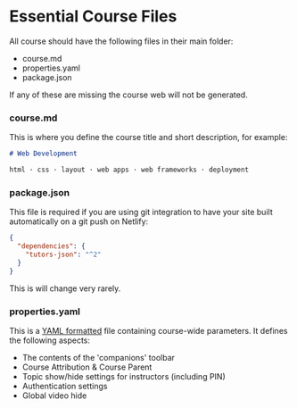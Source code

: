 # Essential Course Files

All course should have the following files in their main folder:

- course.md
- properties.yaml
- package.json

If any of these are missing the course web will not be generated.

### course.md

This is where you define the course title and short description, for example:

~~~md
# Web Development

html · css · layout · web apps · web frameworks · deployment
~~~

### package.json

This file is required if you are using git integration to have your site built automatically on a git push on Netlify:

~~~json
{
  "dependencies": {
    "tutors-json": "^2"
  }
}
~~~

This is will change very rarely.

### properties.yaml

This is a [YAML formatted](https://circleci.com/blog/what-is-yaml-a-beginner-s-guide/) file containing course-wide parameters. It defines the following aspects:

- The contents of the 'companions' toolbar
- Course Attribution & Course Parent
- Topic show/hide settings for instructors (including PIN)
- Authentication settings
- Global video hide
